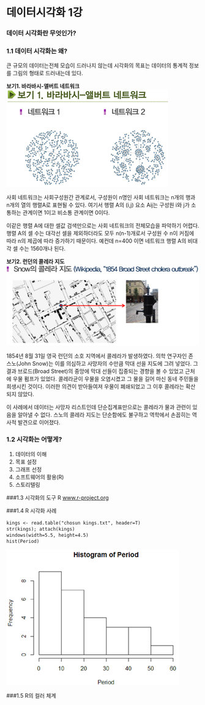 데이터시각화 1강
=========

### 데이터 시각화란 무엇인가?

### 1.1 데이터 시각화는 왜?
큰 규모의 데이터는전체 모습이 드러나지 않는데 시각화의 목표는 데이터의 통계적 정보를 그림의 형태로 드러내는데 있다.


**보기1. 바라바시-앨버트 네트워크**
![enter image description here](figure/network.png)

사회 네트워크는 사회구성원간 관계로서, 구성원이 n명인 사회 네트워크는
n개의 행과 n개의 열의 행렬A로 표현될 수 있다. 여기서 행렬 A의 (i,j) 요소 Aij는
구성원 i와 j가 소통하는 관계이면 1이고 비소통 관계이면 0이다.

이같은 행렬 A에 대한 셀값 검색만으로는 사회 네트워크의 전체모습을 파악하기 어렵다.
행렬 A의 셀 수는 대각선 셀을 제외하더라도 모두 n(n-1)개로서 구성원 수 n이 커짐에 따라
n의 제곱에 따라 증가하기 때문이다. 예컨데 n=400 이면 네트워크 행렬 A의 비대각 셀 수는 1560개나 된다.


**보기2. 런던의 콜레라 지도**
![](figure/london.png)

1854년 8월 31일 영국 런던의 소호 지역에서 콜레라가 발생하였다. 
의학 연구자인 존 스노(John Snow)는 이를 의심하고 사망자의 수만큼 막대 선을 지도에 그려 넣었다.
그 결과 브로드(Broad Street)의 중앙에 막대 선들이 집중되는 경향을 볼 수 있었고 근처에 우물 펌프가 있었다.
콜레라균이 우물을 오염시켰고 그 물을 길어 마신 동네 주민들을 희생시킨 것이다. 이러한 의견이 받아들여져 우물이 폐쇄되었고 그 이후 콜레라는 확산되지 않았다.

이 사례에서 데이터는 사망자 리스트인데 단순집계표만으로는 콜레라가 물과 관련이 있음을 알아낼 수 없다. 스노의 콜레라 지도는 단순함에도 불구하고 역학에서 손꼽히는 역사적 발견으로 이어졌다.

### 1.2 시각화는 어떻게?

1. 데이터의 이해
2. 목표 설정
3. 그래프 선정
4. 소프트웨어의 활용(R)
5. 스토리텔링

###1.3 시각화의 도구 R
www.r-project.org

###1.4 R 시각화 사례

    kings <- read.table("chosun kings.txt", header=T)
    str(kings); attach(kings)
    windows(width=5.5, height=4.5)
    hist(Period)

![histogram1](figure/histogram1.png)

###1.5 R의 컬러 체계

